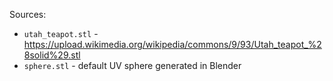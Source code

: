 Sources:
- `utah_teapot.stl` - https://upload.wikimedia.org/wikipedia/commons/9/93/Utah_teapot_%28solid%29.stl
- `sphere.stl` - default UV sphere generated in Blender
